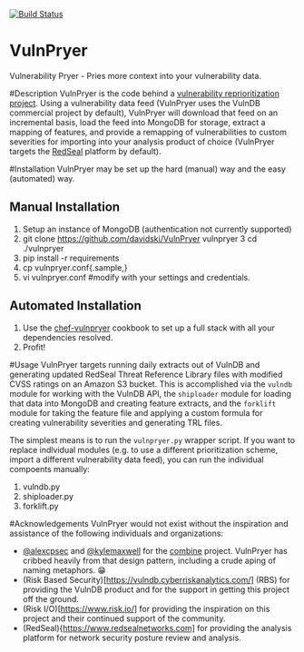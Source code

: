 [![Build Status](https://secure.travis-ci.org/davidski/VulnPryer.png)](http://travis-ci.org/davidski/VulnPryer)

VulnPryer
=========

Vulnerability Pryer - Pries more context into your vulnerability data.

#Description
VulnPryer is the code behind a [vulnerability reprioritization project](http://blog.severski.net/2014/08/introducing-vulnpryer.html). 
Using a vulnerability data feed (VulnPryer uses the VulnDB commercial project by default), VulnPryer will 
download that feed on an incremental basis, load the feed into MongoDB for storage, extract a 
mapping of features, and provide a remapping of vulnerabilities to custom severities for importing 
into your analysis product of choice (VulnPryer targets the [RedSeal](https://www.redsealnetworks.com/) platform by default).

#Installation
VulnPryer may be set up the hard (manual) way and the easy (automated) way.

## Manual Installation
1. Setup an instance of MongoDB (authentication not currently supported)
2. git clone https://github.com/davidski/VulnPryer vulnpryer
3  cd ./vulnpryer
4. pip install -r requirements
5. cp vulnpryer.conf{.sample,}
6. vi vulnpryer.conf #modify with your settings and credentials.

## Automated Installation
1. Use the [chef-vulnpryer](https://github.com/davidski/chef-vulnpryer) cookbook to set up a full stack with all your dependencies resolved.
2. Profit!

#Usage
VulnPryer targets running daily extracts out of VulnDB and generating updated RedSeal Threat 
Reference Library files with modified CVSS ratings on an Amazon S3 bucket. This is accomplished 
via the `vulndb` module for working with the VulnDB API, the `shiploader` module for loading that 
data into MongoDB and creating feature extracts, and the `forklift` module for taking the feature file and 
applying a custom formula for creating vulnerability severities and generating TRL files.

The simplest means is to run the `vulnpryer.py` wrapper script. If you want to replace indlvidual 
modules (e.g. to use a different prioritization scheme, import a different vulnerability data feed), 
you can run the individual compoents manually:

  1. vulndb.py
  2. shiploader.py
  3. forklift.py

#Acknowledgements
VulnPryer would not exist without the inspiration and assistance of the following individuals 
and organizations:
- [@alexcpsec](https://twitter.com/alexcpsec) and 
[@kylemaxwell](https://twitter.com/alexcpsec) for the 
[combine](https://github.com/mlsecproject/combine) project. VulnPryer has cribbed heavily from 
that design pattern, including a crude aping of naming metaphors. :grin:
- (Risk Based Security)[https://vulndb.cyberriskanalytics.com/] (RBS) 
for providing the VulnDB product and for the support in getting this project 
off the ground.
- (Risk I/O)[https://www.risk.io/] for providing the inspiration 
on this project and their continued support of the community.
- (RedSeal){https://www.redsealnetworks.com] for providing the analysis platform for network 
security posture review and analysis.